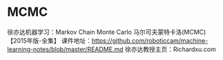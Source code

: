 # MCMC

徐亦达机器学习：Markov Chain Monte Carlo  马尔可夫蒙特卡洛(MCMC)【2015年版-全集】
课件地址：https://github.com/roboticcam/machine-learning-notes/blob/master/README.md
徐亦达教授主页：Richardxu.com
